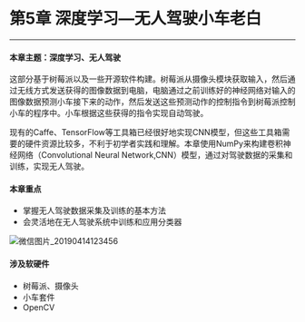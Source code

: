 # 第5章 深度学习—无人驾驶小车老白

---

#### 本章主题：深度学习、无人驾驶

这部分基于树莓派以及一些开源软件构建。树莓派从摄像头模块获取输入，然后通过无线方式发送获得的图像数据到电脑，电脑通过之前训练好的神经网络对输入的图像数据预测小车接下来的动作，然后发送这些预测动作的控制指令到树莓派控制小车的程序中。小车根据这些获得的指令实现自动驾驶。

现有的Caffe、TensorFlow等工具箱已经很好地实现CNN模型，但这些工具箱需要的硬件资源比较多，不利于初学者实践和理解。本章使用NumPy来构建卷积神经网络（Convolutional Neural Network,CNN）模型，通过对驾驶数据的采集和训练，实现无人驾驶。

#### 本章重点

- 掌握无人驾驶数据采集及训练的基本方法
- 会灵活地在无人驾驶系统中训练和应用分类器

![微信图片_20190414123456](https://md.hass.live/%E5%BE%AE%E4%BF%A1%E5%9B%BE%E7%89%87_20190414123456.jpg)

#### 涉及软硬件

- 树莓派、摄像头
- 小车套件
- OpenCV
